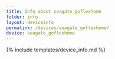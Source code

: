 ```yaml
---
title: Info about seagate_goflexhome
folder: info
layout: deviceinfo
permalink: /devices/seagate_goflexhome/
device: seagate_goflexhome
---
```

{% include templates/device_info.md %}
